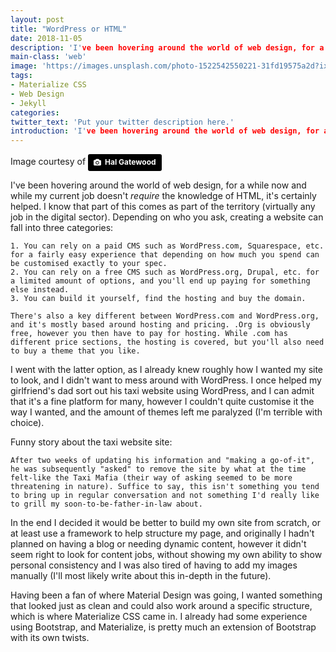 ```yaml
---
layout: post
title: "WordPress or HTML"
date: 2018-11-05
description: 'I've been hovering around the world of web design, for a while now and while my current job doesn't _require_ the knowledge of HTML, it's certainly helped.'
main-class: 'web'
image: 'https://images.unsplash.com/photo-1522542550221-31fd19575a2d?ixlib=rb-0.3.5&ixid=eyJhcHBfaWQiOjEyMDd9&s=fdadee406d9231d84fed8b25fc0b5cc7&auto=format&fit=crop&w=1950&q=80'
tags:
- Materialize CSS
- Web Design
- Jekyll
categories:
twitter_text: 'Put your twitter description here.'
introduction: 'I've been hovering around the world of web design, for a while now and while my current job doesn't _require_ the knowledge of HTML, it's certainly helped.'
---
```

Image courtesy of <a style="background-color:black;color:white;text-decoration:none;padding:4px 6px;font-family:-apple-system, BlinkMacSystemFont, &quot;San Francisco&quot;, &quot;Helvetica Neue&quot;, Helvetica, Ubuntu, Roboto, Noto, &quot;Segoe UI&quot;, Arial, sans-serif;font-size:12px;font-weight:bold;line-height:1.2;display:inline-block;border-radius:3px" href="https://unsplash.com/@halgatewood?utm_medium=referral&amp;utm_campaign=photographer-credit&amp;utm_content=creditBadge" target="_blank" rel="noopener noreferrer" title="Download free do whatever you want high-resolution photos from Hal Gatewood"><span style="display:inline-block;padding:2px 3px"><svg xmlns="http://www.w3.org/2000/svg" style="height:12px;width:auto;position:relative;vertical-align:middle;top:-1px;fill:white" viewBox="0 0 32 32"><title>unsplash-logo</title><path d="M20.8 18.1c0 2.7-2.2 4.8-4.8 4.8s-4.8-2.1-4.8-4.8c0-2.7 2.2-4.8 4.8-4.8 2.7.1 4.8 2.2 4.8 4.8zm11.2-7.4v14.9c0 2.3-1.9 4.3-4.3 4.3h-23.4c-2.4 0-4.3-1.9-4.3-4.3v-15c0-2.3 1.9-4.3 4.3-4.3h3.7l.8-2.3c.4-1.1 1.7-2 2.9-2h8.6c1.2 0 2.5.9 2.9 2l.8 2.4h3.7c2.4 0 4.3 1.9 4.3 4.3zm-8.6 7.5c0-4.1-3.3-7.5-7.5-7.5-4.1 0-7.5 3.4-7.5 7.5s3.3 7.5 7.5 7.5c4.2-.1 7.5-3.4 7.5-7.5z"></path></svg></span><span style="display:inline-block;padding:2px 3px">Hal Gatewood</span></a>

I've been hovering around the world of web design, for a while now and while my current job doesn't _require_ the knowledge of HTML, it's certainly helped. I know that part of this comes as part of the territory (virtually any job in the digital sector). Depending on who you ask, creating a website can fall into three categories:

	1. You can rely on a paid CMS such as WordPress.com, Squarespace, etc. for a fairly easy experience that depending on how much you spend can be customised exactly to your spec.
	2. You can rely on a free CMS such as WordPress.org, Drupal, etc. for a limited amount of options, and you'll end up paying for something else instead.
	3. You can build it yourself, find the hosting and buy the domain.

	There's also a key different between WordPress.com and WordPress.org, and it's mostly based around hosting and pricing. .Org is obviously free, however you then have to pay for hosting. While .com has different price sections, the hosting is covered, but you'll also need to buy a theme that you like.

I went with the latter option, as I already knew roughly how I wanted my site to look, and I didn't want to mess around with WordPress. I once helped my girlfriend's dad sort out his taxi website using WordPress, and I can admit that it's a fine platform for many, however I couldn't quite customise it the way I wanted, and the amount of themes left me paralyzed (I'm terrible with choice).  

Funny story about the taxi website site: 

	After two weeks of updating his information and "making a go-of-it", he was subsequently "asked" to remove the site by what at the time felt-like the Taxi Mafia (their way of asking seemed to be more threatening in nature). Suffice to say, this isn't something you tend to bring up in regular conversation and not something I'd really like to grill my soon-to-be-father-in-law about.

In the end I decided it would be better to build my own site from scratch, or at least use a framework to help structure my page, and originally I hadn't planned on having a blog or needing dynamic content, however it didn't seem right to look for content jobs, without showing my own ability to show personal consistency and I was also tired of having to add my images manually (I'll most likely write about this in-depth in the future).

Having been a fan of where Material Design was going, I wanted something that looked just as clean and could also work around a specific structure, which is where Materialize CSS came in. 
I already had some experience using Bootstrap, and Materialize, is pretty much an extension of Bootstrap with its own twists.
